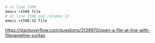 ```bash
# at line 1508
emacs +1508 file
# at line 1508 and columnn 32
emacs +1508:32 file
```

<https://stackoverflow.com/questions/3139970/open-a-file-at-line-with-filenameline-syntax>
